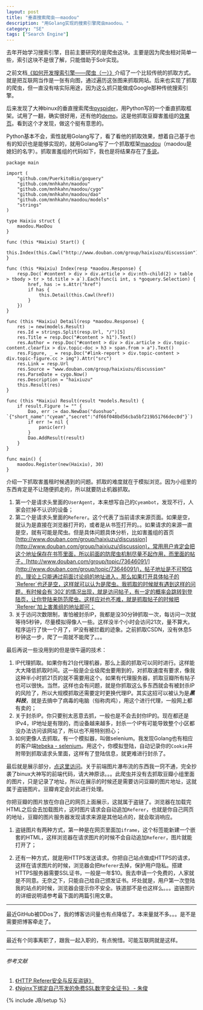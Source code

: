 ```yaml
---
layout: post
title: "垂直搜索爬虫——maodou"
description: "用Golang实现的搜索引擎爬虫maodou。"
category: "SE"
tags: ["Search Engine"]
---
```

 
去年开始学习搜索引擎，目前主要研究的是爬虫这块。主要是因为爬虫相对简单一些，索引这块不是很了解，只能借助于Solr实现。

之前文档[《如何开发搜索引擎——爬虫（一）》](http://blog.cyeam.com/se/2014/12/26/search_engine/)介绍了一个比较传统的抓取方式。就是把互联网当作是一张有向图，通过遍历这张图来抓取网站。后来也实现了抓取的爬虫，但一直没有啥实际用途，因为这么抓只能做成Google那种传统搜索引擎。

后来发现了大神binux的垂直搜索爬虫[pyspider](https://github.com/binux/pyspider)，用Python写的一个垂直抓取框架。试用了一翻，确实很好用，还有他的[demo](http://demo.pyspider.org/)。这是他抓取豆瓣害羞组的[效果页](https://f.binux.me/haixiuzu.html)。看到这个才发现，做这个挺有意思的。

Python基本不会，索性就用Golang写了，看了看他的抓取效果，想着自己基于也有的知识也是能够实现的，就用Golang写了一个抓取框架[maodou](https://github.com/mnhkahn/maodou)（maodou是媳妇的名字）。抓取害羞组的代码如下，我也是将结果存在了[多说](http://duoshuo.com/)。

	package main

	import (
		"github.com/PuerkitoBio/goquery"
		"github.com/mnhkahn/maodou"
		"github.com/mnhkahn/maodou/cygo"
		"github.com/mnhkahn/maodou/dao"
		"github.com/mnhkahn/maodou/models"
		"strings"
	)

	type Haixiu struct {
		maodou.MaoDou
	}

	func (this *Haixiu) Start() {
		this.Index(this.Cawl("http://www.douban.com/group/haixiuzu/discussion"))
	}

	func (this *Haixiu) Index(resp *maodou.Response) {
		resp.Doc(`#content > div > div.article > div:nth-child(2) > table > tbody > tr > td.title > a`).Each(func(i int, s *goquery.Selection) {
			href, has := s.Attr("href")
			if has {
				this.Detail(this.Cawl(href))
			}
		})
	}

	func (this *Haixiu) Detail(resp *maodou.Response) {
		res := new(models.Result)
		res.Id = strings.Split(resp.Url, "/")[5]
		res.Title = resp.Doc("#content > h1").Text()
		res.Author = resp.Doc("#content > div > div.article > div.topic-content.clearfix > div.topic-doc > h3 > span.from > a").Text()
		res.Figure, _ = resp.Doc("#link-report > div.topic-content > div.topic-figure.cc > img").Attr("src")
		res.Link = resp.Url
		res.Source = "www.douban.com/group/haixiuzu/discussion"
		res.ParseDate = cygo.Now()
		res.Description = "haixiuzu"
		this.Result(res)
	}

	func (this *Haixiu) Result(result *models.Result) {
		if result.Figure != "" {
			Dao, err := dao.NewDao("duoshuo", `{"short_name":"cyeam","secret":"df66f048bd56cba5bf219b51766dec0d"}`)
			if err != nil {
				panic(err)
			}
			Dao.AddResult(result)
		}
	}

	func main() {
		maodou.Register(new(Haixiu), 30)
	}


介绍一下抓取害羞租时候遇到的问题。抓取的难度就在于模拟浏览。因为小组里的东西肯定是不让随便抓走的，所以就要防止机器抓取。

1. 第一个是请求头里面的`UserAgent`，本来想写自己的`Cyeambot`，发现不行，人家会拦掉不认识的设备；
2. 第二个是请求头里面的`Referer`。这个代表了当前请求来源页面。如果是空，就认为是直接在浏览器打开的，或者是从书签打开的。。如果请求的来源一直是空，就有可能是爬虫。但是具体问题具体分析，比如害羞组的首页[http://www.douban.com/group/haixiuzu/discussion](http://www.douban.com/group/haixiuzu/discussion)，常用用户肯定会把这个地址保存在书签里面，所以前面的防爬虫机制尽量不起作用，而里面的帖子，[http://www.douban.com/group/topic/73646091/](http://www.douban.com/group/topic/73646091/)，帖子地址是不可预估的，理论上只能通过前面讨论组的地址进入，那么如果打开具体帖子的`Referer`也还是空，这样就可以认为是爬虫。我抓取的时候就有遇到这样的问题，有时候会有`302`的情况出现，就是访问帖子，有一定的概率会跳转到登陆页，让你登陆来防范爬虫。这样应对也不难，就是抓取帖子的时候把`Referer`加上害羞组的地址即可；
3. 关于访问次数限制，害怕被封杀IP，我都是没30分钟抓取一次，每访问一次就等待5秒钟，尽量模拟得像人一些。这样没半个小时会访问21次，量不算大。程序运行了快一个月了，IP没有被拦截的迹象。之前抓取CSDN，没有休息5秒钟这一步，爬了一周就不能爬了。。。

最后再说一些没用到的但是很牛逼的技术：

1. IP代理抓取。如果你有21台代理机器，那么上面的抓取可以同时进行。这样能大大降低抓取时间。这一般是企业级爬虫要用到的，对抓取速度有要求，像我这种半小时抓21页的就不需要用这个。如果有代理服务器，抓取豆瓣所有帖子也可以很快。当然，这样也会有问题，就是你抓取这么多东西就会有被封杀IP的风险了，所以大规模抓取还需要定时更换代理IP。其实这招可以被认为是***黑科技***，就是去搞中了病毒的电脑（俗称肉鸡），用这个进行代理，一般网上都有卖的；
2. 关于封杀IP。你只要别太恶意去抓，一般也是不会去封你IP的。现在都还是IPv4，IP地址是有限的，而设备越来越多，封杀一个IP有可能导致整个小区都没办法访问该网站了，所以也不用特别担心；
3. 如何更像人去抓取。有一个模拟器，叫做selenium。我发现Golang也有相应的客户端[tebeka - selenium](https://github.com/tebeka/selenium)。用这个，你模拟登陆，自动记录你的`Cookie`并附带到抓取请求头里面，这样有了登陆信息，就更难进行封杀了。

最后就是展示部分，[点这里访问](https://www.cyeam.com/haixiuzu)。关于前端图片瀑布流的东西我一窍不通，完全抄袭了binux大神写的前端代码，请大神原谅。。。此爬虫并没有去抓取豆瓣小组里面的图片，只是记录了地址，所以在展示的时候还是需要访问豆瓣的图片地址，这就属于盗链图片。豆瓣肯定会对此进行处理。

你把豆瓣的图片放在你自己的网页上面展示，这就属于盗链了。浏览器在加载完HTML之后会去加载图片，这时图片请求会自动追加`Referer`，也就是你自己网页的地址，豆瓣的图片服务器发现请求来源是其他站点的，就会取消响应。

1. 盗链图片有两种方式，第一种是在网页里面加`iframe`，这个标签能新建一个嵌套的HTML，这样浏览器在请求图片的时候不会自动追加`Referer`，图片就能打开了；

2. 还有一种方式，就是用HTTPS发送请求。你把自己站点做成HTTPS的请求，这样在请求图片的时候，浏览器会把`Referer`去掉，保护用户隐私。搭建HTTPS服务器需要SSL证书，一般是一年$10。我去申请一个免费的，人家就是不同意。无奈之下，只能自己给自己颁发证书。坏处就是，用户第一次登陆我的站点的时候，浏览器会提示你不安全。铁道部不是也这样么。。。盗链图片的详细说明请参考最下面的两篇引用文章。

---

最近GitHub被DDos了，我的博客访问量也有点降低了。本来量就不多。。。是不是需要把博客牵走了。

---

最近有个同事离职了，跟我一起入职的，有点惋惜。可能互联网就是这样。

---

###### *参考文献*
1. [《HTTP Referer安全与反反盗链》](http://bindog.github.io/blog/2014/11/18/http-referer-security-and-anti-anti-hotlink/	)
2. [《Nginx下绑定自己签发的免费SSL数字安全证书》 - 朱俊](http://www.zhujun.org/web/nginx-selfsign-ssl-cert/)
 
{% include JB/setup %}